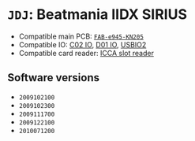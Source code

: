 # `JDJ`: Beatmania IIDX SIRIUS

* Compatible main PCB: [`FAB-e945-KN205`](../boards.md#fab-e945-kn205)
* Compatible IO: [C02 IO](../io.md#c02-io), [D01 IO](../io.md#d01-io), [USBIO2](../io.md#usbio2)
* Compatible card reader: [ICCA slot reader](../io.md#icca)

## Software versions

* `2009102100`
* `2009102300`
* `2009111700`
* `2009122100`
* `2010071200`
